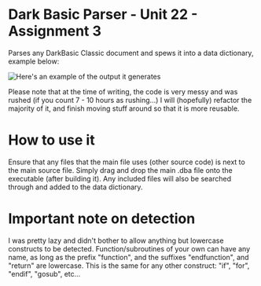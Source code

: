 # Dark Basic Parser - Unit 22 - Assignment 3
Parses any DarkBasic Classic document and spews it into a data dictionary, example below:

![Here's an example of the output it generates](https://i.gyazo.com/6d82211d869d6f01c1ed0f17e7816b3e.png)

Please note that at the time of writing, the code is very messy and was rushed (if you count 7 - 10 hours as rushing...)
I will (hopefully) refactor the majority of it, and finish moving stuff around so that it is more reusable.

# How to use it
Ensure that any files that the main file uses (other source code) is next to the main source file.
Simply drag and drop the main .dba file onto the executable (after building it). Any included files will also be searched through and added to the data dictionary.

# Important note on detection
I was pretty lazy and didn't bother to allow anything but lowercase constructs to be detected. Function/subroutines of your own can have any name, as long as the prefix "function", and the suffixes "endfunction", and "return" are lowercase. This is the same for any other construct: "if", "for", "endif", "gosub", etc...
